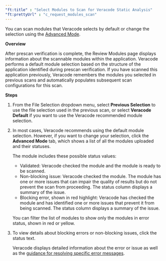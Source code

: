 ```yaml
---
"ft:title" : "Select Modules to Scan for Veracode Static Analysis"
"ft:prettyUrl" : "c_request_modules_scan"
---
```

You can scan modules that Veracode selects by default or change the selection using the [Advanced Mode](https://docs.veracode.com/r/Viewing_Changes_Between_File_Uploads).

<p font-size="13pt"><b>Overview</b></p>

After prescan verification is complete, the Review Modules page displays information about the scannable modules within the application. Veracode performs a default module selection based on the structure of the application identified during prescan verification. If you have scanned this application previously, Veracode remembers the modules you selected in previous scans and automatically populates subsequent scan configurations for this scan.

<p font-size="13pt"><b>Steps</b></p>

1.  From the File Selection dropdown menu, select **Previous Selection** to use the file selection used in the previous scan, or select **Veracode Default** if you want to use the Veracode recommended module selection.

2.  In most cases, Veracode recommends using the default module selection. However, if you want to change your selection, click the **Advanced Mode** tab, which shows a list of all the modules uploaded and their statuses.

    The module includes these possible status values:

    -   Validated: Veracode checked the module and the module is ready to be scanned.
    -   Non-blocking issue: Veracode checked the module. The module has one or more issues that can impair the quality of results but do not prevent the scan from proceeding. The status column displays a summary of the issue.
    -   Blocking error, shown in red highlight: Veracode has checked the module and has identified one or more issues that prevent it from being scanned. The status column displays a summary of the issue.

    You can filter the list of modules to show only the modules in error status, shown in red or yellow.

3.  To view details about blocking errors or non-blocking issues, click the status text.

    Veracode displays detailed information about the error or issue as well as the [guidance for resolving specific error messages](https://docs.veracode.com/r/errors_master).
